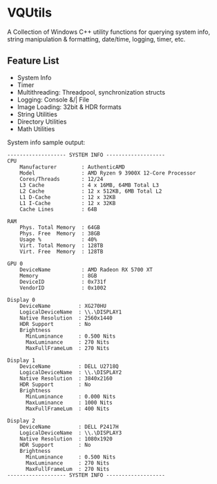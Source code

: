 # VQUtils

A Collection of Windows C++ utility functions for querying system info, string manipulation & formatting, date/time, logging, timer, etc.

## Feature List

 - System Info 
 - Timer
 - Multithreading: Threadpool, synchronization structs
 - Logging: Console &/| File
 - Image Loading: 32bit & HDR formats
 - String Utilities
 - Directory Utilities
 - Math Utilities


System info sample output:

```
------------------- SYSTEM INFO -------------------
CPU
	Manufacturer        : AuthenticAMD
	Model               : AMD Ryzen 9 3900X 12-Core Processor
	Cores/Threads       : 12/24
	L3 Cache            : 4 x 16MB, 64MB Total L3
	L2 Cache            : 12 x 512KB, 6MB Total L2
	L1 D-Cache          : 12 x 32KB
	L1 I-Cache          : 12 x 32KB
	Cache Lines         : 64B

RAM
	Phys. Total Memory  : 64GB
	Phys. Free  Memory  : 38GB
	Usage %             : 40%
	Virt. Total Memory  : 128TB
	Virt. Free  Memory  : 128TB

GPU 0
	DeviceName          : AMD Radeon RX 5700 XT
	Memory              : 8GB
	DeviceID            : 0x731f
	VendorID            : 0x1002

Display 0
	DeviceName         : XG270HU
	LogicalDeviceName  : \\.\DISPLAY1
	Native Resolution  : 2560x1440
	HDR Support        : No
	Brightness
	  MinLuminance     : 0.500 Nits
	  MaxLuminance     : 270 Nits
	  MaxFullFrameLum  : 270 Nits

Display 1
	DeviceName         : DELL U2718Q
	LogicalDeviceName  : \\.\DISPLAY2
	Native Resolution  : 3840x2160
	HDR Support        : No
	Brightness
	  MinLuminance     : 0.000 Nits
	  MaxLuminance     : 1000 Nits
	  MaxFullFrameLum  : 400 Nits

Display 2
	DeviceName         : DELL P2417H
	LogicalDeviceName  : \\.\DISPLAY3
	Native Resolution  : 1080x1920
	HDR Support        : No
	Brightness
	  MinLuminance     : 0.500 Nits
	  MaxLuminance     : 270 Nits
	  MaxFullFrameLum  : 270 Nits
------------------- SYSTEM INFO -------------------
```

